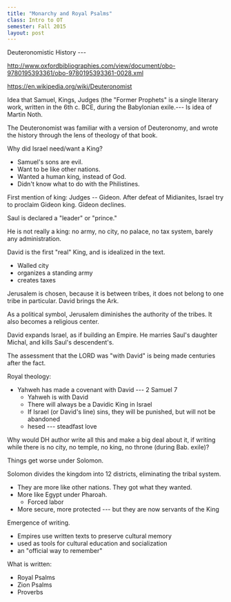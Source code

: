 ```yaml
---
title: "Monarchy and Royal Psalms"
class: Intro to OT
semester: Fall 2015
layout: post
---
```


Deuteronomistic History ---

http://www.oxfordbibliographies.com/view/document/obo-9780195393361/obo-9780195393361-0028.xml

https://en.wikipedia.org/wiki/Deuteronomist 

Idea that Samuel, Kings, Judges (the "Former Prophets" is a single literary work, written in the 6th c. BCE, during the Babylonian exile.--- Is idea of Martin Noth.

The Deuteronomist was familiar with a version of Deuteronomy, and wrote the history through the lens of theology of that book.

Why did Israel need/want a King?

 - Samuel's sons are evil.
 - Want to be like other nations.
 - Wanted a human king, instead of God.
 - Didn't know what to do with the Philistines.


First mention of king:
Judges -- Gideon. After defeat of Midianites, Israel try to proclaim Gideon king. Gideon declines.

Saul is declared a "leader" or "prince."

He is not really a king: no army, no city, no palace, no tax system, barely any administration.

David is the first "real" King, and is idealized in the text.

 - Walled city
 - organizes a standing army
 - creates taxes

Jerusalem is chosen, because it is between tribes, it does not belong to one tribe in particular. David brings the Ark.

As a political symbol, Jerusalem diminishes the authority of the tribes. It also becomes a religious center.

David expands Israel, as if building an Empire. He marries Saul's daughter Michal, and kills Saul's descendent's.

The assessment that the LORD was "with David" is being made centuries after the fact.

Royal theology:

 - Yahweh has made a covenant with David --- 2 Samuel 7
    - Yahweh is with David
    - There will always be a Davidic King in Israel 
    - If Israel (or David's line) sins, they will be punished, but will not be abandoned
    - hesed --- steadfast love

Why would DH author write all this and make a big deal about it, if writing while there is no city, no temple, no king, no throne (during Bab. exile)?


Things get worse under Solomon.

Solomon divides the kingdom into 12 districts, eliminating the tribal system.

 - They are more like other nations. They got what they wanted.
 - More like Egypt under Pharoah.
    - Forced labor
 - More secure, more protected --- but they are now servants of the King


Emergence of writing.

 - Empires use written texts to preserve cultural memory
 - used as tools for cultural education and socialization
 - an "official way to remember"

What is written:

 - Royal Psalms
 - Zion Psalms
 - Proverbs